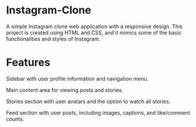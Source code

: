 # Instagram-Clone
A simple Instagram clone web application with a responsive design. This project is created using HTML and CSS, and it mimics some of the basic functionalities and styles of Instagram.

# Features
Sidebar with user profile information and navigation menu.

Main content area for viewing posts and stories.

Stories section with user avatars and the option to watch all stories.

Feed section with user posts, including images, captions, and like/comment counts.
